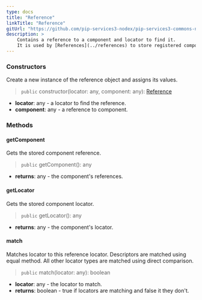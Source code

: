 ```yaml
---
type: docs
title: "Reference"
linkTitle: "Reference"
gitUrl: "https://github.com/pip-services3-nodex/pip-services3-commons-nodex"
description: >
    Contains a reference to a component and locator to find it.
    It is used by [References](../references) to store registered component references.
---
```


### Constructors
Create a new instance of the reference object and assigns its values.

> `public` constructor(locator: any, component: any): [Reference]()

- **locator**: any - a locator to find the reference. 
- **component**: any - a reference to component.

### Methods

#### getComponent
Gets the stored component reference.    

> `public` getComponent(): any

- **returns**: any - the component's references.


#### getLocator
Gets the stored component locator. 

> `public` getLocator(): any

- **returns**: any - the component's locator.

#### match
Matches locator to this reference locator.
Descriptors are matched using equal method.
All other locator types are matched using direct comparison.

> `public` match(locator: any): boolean

- **locator**: any - the locator to match. 
- **returns**: boolean - true if locators are matching and false it they don't.

